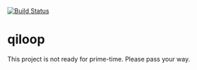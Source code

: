 [![Build Status](https://travis-ci.org/lugu/qiloop.svg?branch=master)](https://travis-ci.org/lugu/qiloop)

# qiloop

This project is not ready for prime-time. Please pass your way.
